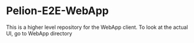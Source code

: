 # Pelion-E2E-WebApp

This is a higher level repository for the WebApp client. To look at the actual UI, go to WebApp directory
